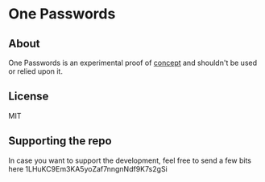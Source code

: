 # One Passwords

## About
One Passwords is an experimental proof of [concept](https://panossakkos.github.io/tech/2015/11/01/one-passwords.html)
and shouldn't be used or relied upon it.

## License
MIT

## Supporting the repo

In case you want to support the development, feel free to send a few bits here 1LHuKC9Em3KA5yoZaf7nngnNdf9K7s2gSi
